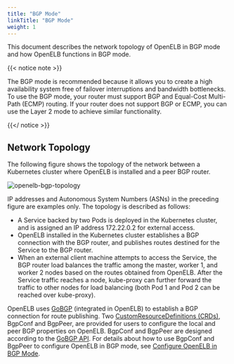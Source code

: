 ```yaml
---
title: "BGP Mode"
linkTitle: "BGP Mode"
weight: 1
---
```


This document describes the network topology of OpenELB in BGP mode and how OpenELB functions in BGP mode.

{{< notice note >}}

The BGP mode is recommended because it allows you to create a high availability system free of failover interruptions and bandwidth bottlenecks. To use the BGP mode, your router must support BGP and Equal-Cost Multi-Path (ECMP) routing. If your router does not support BGP or ECMP, you can use the Layer 2 mode to achieve similar functionality.

{{</ notice >}}

## Network Topology

The following figure shows the topology of the network between a Kubernetes cluster where OpenELB is installed and a peer BGP router.

![openelb-bgp-topology](/images/en/docs/concepts/bgp-mode/openelb-bgp-topology.png)

IP addresses and Autonomous System Numbers (ASNs) in the preceding figure are examples only. The topology is described as follows:

* A Service backed by two Pods is deployed in the Kubernetes cluster, and is assigned an IP address 172.22.0.2 for external access.
* OpenELB installed in the Kubernetes cluster establishes a BGP connection with the BGP router, and publishes routes destined for the Service to the BGP router.
* When an external client machine attempts to access the Service, the BGP router load balances the traffic among the master, worker 1, and worker 2 nodes based on the routes obtained from OpenELB. After the Service traffic reaches a node, kube-proxy can further forward the traffic to other nodes for load balancing (both Pod 1 and Pod 2 can be reached over kube-proxy).

OpenELB uses [GoBGP](https://github.com/osrg/gobgp) (integrated in OpenELB) to establish a BGP connection for route publishing. Two [CustomResourceDefinitions (CRDs)](https://kubernetes.io/docs/tasks/extend-kubernetes/custom-resources/custom-resource-definitions/), BgpConf and BgpPeer, are provided for users to configure the local and peer BGP properties on OpenELB. BgpConf and BgpPeer are designed according to the [GoBGP API](https://github.com/osrg/gobgp/blob/master/api/gobgp.pb.go). For details about how to use BgpConf and BgpPeer to configure OpenELB in BGP mode, see [Configure OpenELB in BGP Mode](/docs/getting-started/configuration/configure-openelb-in-bgp-mode/).

